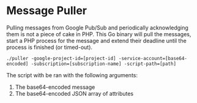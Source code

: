 # Message Puller

Pulling messages from Google Pub/Sub and periodically acknowledging them is not a piece of cake in PHP. This Go binary will
pull the messages, start a PHP process for the message and extend their deadline until the process is finished (or timed-out).

```
./puller -google-project-id=[project-id] -service-account=[base64-encoded] -subscription=[subscription-name] -script-path=[path]
```

The script with be ran with the following arguments:
1. The base64-encoded message
2. The base64-encoded JSON array of attributes
